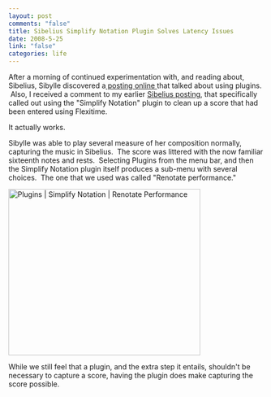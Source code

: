 ```yaml
--- 
layout: post
comments: "false"
title: Sibelius Simplify Notation Plugin Solves Latency Issues
date: 2008-5-25
link: "false"
categories: life
---
```

After a morning of continued experimentation with, and reading about, Sibelius, Sibylle discovered a<a title="Sibelius Forum - USB Keyboard Note input" href="http://www.sibeliusforum.com/forums/viewtopic.php?p=4560"> posting online </a>that talked about using plugins.  Also, I received a comment to my earlier <a title="Sibelius, Driver Installs, and Flexitime" href="http://zanshin.net/2008/05/24/sibelius-driver-installs-and-flexitime/">Sibelius posting</a>, that specifically called out using the "Simplify Notation" plugin to clean up a score that had been entered using Flexitime.  

It actually works.

Sibylle was able to play several measure of her composition normally, capturing the music in Sibelius.  The score was littered with the now familiar sixteenth notes and rests.  Selecting Plugins from the menu bar, and then the Simplify Notation plugin itself produces a sub-menu with several choices.  The one that we used was called "Renotate performance."  

<img src="http://zanshin.net/images/renotate.JPG" alt="Plugins | Simplify Notation | Renotate Performance" width="378" height="327" />

While we still feel that a plugin, and the extra step it entails, shouldn't be necessary to capture a score, having the plugin does make capturing the score possible.

 
